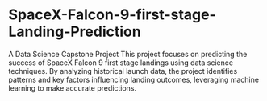 # SpaceX-Falcon-9-first-stage-Landing-Prediction
A Data Science Capstone Project  This project focuses on predicting the success of SpaceX Falcon 9 first stage landings using data science techniques. By analyzing historical launch data, the project identifies patterns and key factors influencing landing outcomes, leveraging machine learning to make accurate predictions.
